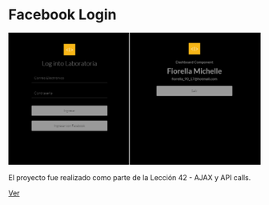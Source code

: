 # Facebook Login

![Screenshot](assets/img/screenshot.png)

El proyecto fue realizado como parte de la Lección 42 - AJAX y API calls.

[Ver](https://fiorellaqa.github.io/Facebook-Login/)



